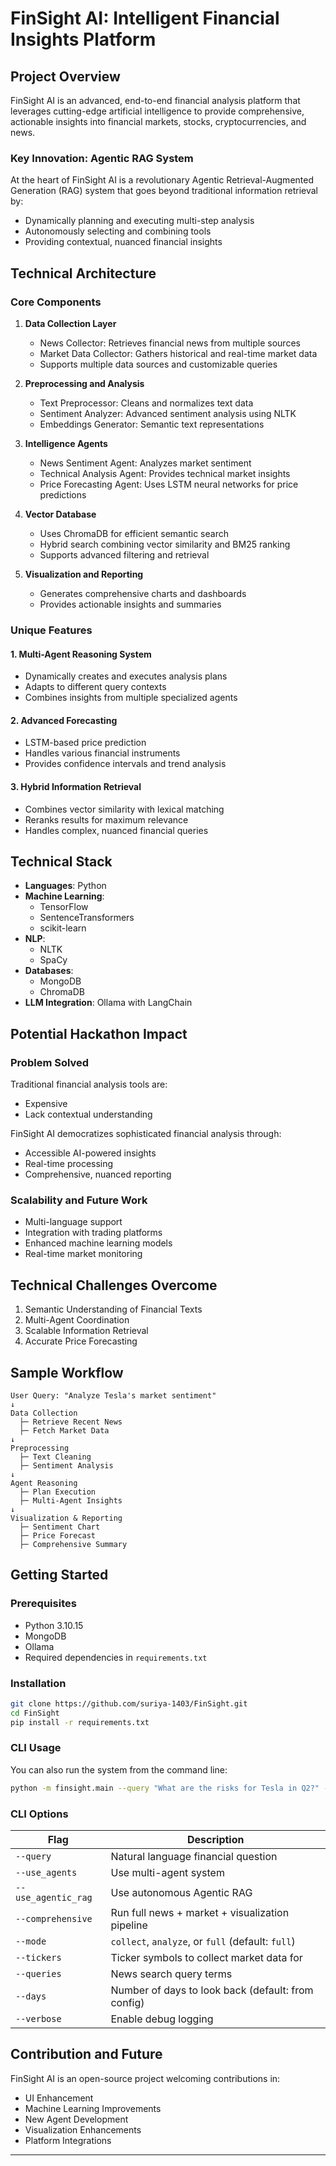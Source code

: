 # FinSight AI: Intelligent Financial Insights Platform

## Project Overview

FinSight AI is an advanced, end-to-end financial analysis platform that leverages cutting-edge artificial intelligence to provide comprehensive, actionable insights into financial markets, stocks, cryptocurrencies, and news.

### Key Innovation: Agentic RAG System

At the heart of FinSight AI is a revolutionary Agentic Retrieval-Augmented Generation (RAG) system that goes beyond traditional information retrieval by:
- Dynamically planning and executing multi-step analysis
- Autonomously selecting and combining tools
- Providing contextual, nuanced financial insights

## Technical Architecture

### Core Components

1. **Data Collection Layer**
   - News Collector: Retrieves financial news from multiple sources
   - Market Data Collector: Gathers historical and real-time market data
   - Supports multiple data sources and customizable queries

2. **Preprocessing and Analysis**
   - Text Preprocessor: Cleans and normalizes text data
   - Sentiment Analyzer: Advanced sentiment analysis using NLTK
   - Embeddings Generator: Semantic text representations

3. **Intelligence Agents**
   - News Sentiment Agent: Analyzes market sentiment
   - Technical Analysis Agent: Provides technical market insights
   - Price Forecasting Agent: Uses LSTM neural networks for price predictions

4. **Vector Database**
   - Uses ChromaDB for efficient semantic search
   - Hybrid search combining vector similarity and BM25 ranking
   - Supports advanced filtering and retrieval

5. **Visualization and Reporting**
   - Generates comprehensive charts and dashboards
   - Provides actionable insights and summaries

### Unique Features

#### 1. Multi-Agent Reasoning System
- Dynamically creates and executes analysis plans
- Adapts to different query contexts
- Combines insights from multiple specialized agents

#### 2. Advanced Forecasting
- LSTM-based price prediction
- Handles various financial instruments
- Provides confidence intervals and trend analysis

#### 3. Hybrid Information Retrieval
- Combines vector similarity with lexical matching
- Reranks results for maximum relevance
- Handles complex, nuanced financial queries

## Technical Stack

- **Languages**: Python
- **Machine Learning**: 
  - TensorFlow
  - SentenceTransformers
  - scikit-learn
- **NLP**: 
  - NLTK
  - SpaCy
- **Databases**: 
  - MongoDB
  - ChromaDB
- **LLM Integration**: Ollama with LangChain

## Potential Hackathon Impact

### Problem Solved
Traditional financial analysis tools are:
- Expensive
- Lack contextual understanding

FinSight AI democratizes sophisticated financial analysis through:
- Accessible AI-powered insights
- Real-time processing
- Comprehensive, nuanced reporting

### Scalability and Future Work
- Multi-language support
- Integration with trading platforms
- Enhanced machine learning models
- Real-time market monitoring

## Technical Challenges Overcome

1. Semantic Understanding of Financial Texts
2. Multi-Agent Coordination
3. Scalable Information Retrieval
4. Accurate Price Forecasting

## Sample Workflow

```
User Query: "Analyze Tesla's market sentiment"
↓
Data Collection
  ├─ Retrieve Recent News
  ├─ Fetch Market Data
↓
Preprocessing
  ├─ Text Cleaning
  ├─ Sentiment Analysis
↓
Agent Reasoning
  ├─ Plan Execution
  ├─ Multi-Agent Insights
↓
Visualization & Reporting
  ├─ Sentiment Chart
  ├─ Price Forecast
  ├─ Comprehensive Summary
```

## Getting Started

### Prerequisites
- Python 3.10.15
- MongoDB
- Ollama
- Required dependencies in `requirements.txt`

### Installation
```bash
git clone https://github.com/suriya-1403/FinSight.git
cd FinSight
pip install -r requirements.txt
```
### CLI Usage

You can also run the system from the command line:

```bash
python -m finsight.main --query "What are the risks for Tesla in Q2?" --use_agents
```
### CLI Options

| Flag                | Description                                                |
|---------------------|------------------------------------------------------------|
| `--query`           | Natural language financial question                        |
| `--use_agents`      | Use multi-agent system                                     |
| `--use_agentic_rag` | Use autonomous Agentic RAG                                 |
| `--comprehensive`   | Run full news + market + visualization pipeline            |
| `--mode`            | `collect`, `analyze`, or `full` (default: `full`)          |
| `--tickers`         | Ticker symbols to collect market data for                  |
| `--queries`         | News search query terms                                    |
| `--days`            | Number of days to look back (default: from config)         |
| `--verbose`         | Enable debug logging                                       |

## Contribution and Future

FinSight AI is an open-source project welcoming contributions in:
- UI Enhancement
- Machine Learning Improvements
- New Agent Development
- Visualization Enhancements
- Platform Integrations

---

